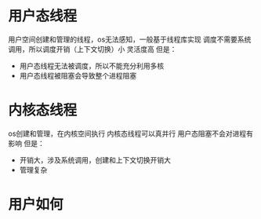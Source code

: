 # 用户态线程
用户空间创建和管理的线程，os无法感知，一般基于线程库实现
调度不需要系统调用，所以调度开销（上下文切换）小
灵活度高
但是：
- 用户态线程无法被调度，所以不能充分利用多核
- 用户态线程被阻塞会导致整个进程阻塞
# 内核态线程
os创建和管理，在内核空间执行
内核态线程可以真并行
用户态阻塞不会对进程有影响
但是：
- 开销大，涉及系统调用，创建和上下文切换开销大
- 管理复杂
# 用户如何